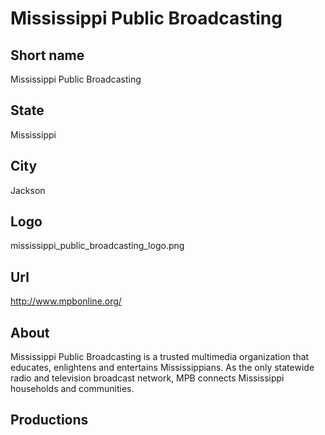 # Mississippi Public Broadcasting

## Short name

Mississippi Public Broadcasting

## State

Mississippi

## City

Jackson

## Logo

mississippi\_public\_broadcasting\_logo.png

## Url

http://www.mpbonline.org/

## About

Mississippi Public Broadcasting is a trusted multimedia organization that educates, enlightens and entertains Mississippians. As the only statewide radio and television broadcast network, MPB connects Mississippi households and communities.

## Productions


